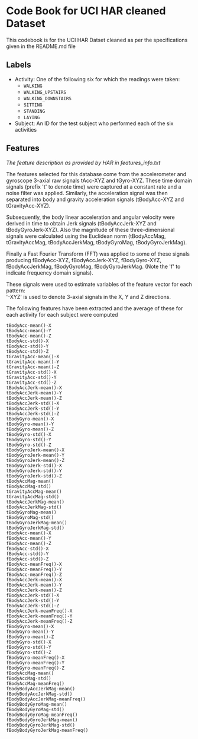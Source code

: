 # Code Book for UCI HAR cleaned Dataset
This codebook is for the UCI HAR Datset cleaned as per the specifications given in the README.md file

## Labels

- Activity: One of the following six for which the readings were taken:
  - `WALKING`
  - `WALKING_UPSTAIRS`
  - `WALKING_DOWNSTAIRS`
  - `SITTING`
  - `STANDING`
  - `LAYING`
- Subject: An ID for the test subject who performed each of the six activities

## Features
_The feature description as provided by HAR in features_info.txt_

The features selected for this database come from the accelerometer and gyroscope 3-axial raw signals tAcc-XYZ and tGyro-XYZ.
These time domain signals (prefix 't' to denote time) were captured at a constant rate and a noise filter was applied. Similarly, the acceleration signal was then separated into body and gravity acceleration signals (tBodyAcc-XYZ and tGravityAcc-XYZ).

Subsequently, the body linear acceleration and angular velocity were derived in time to obtain Jerk signals (tBodyAccJerk-XYZ and tBodyGyroJerk-XYZ). Also the magnitude of these three-dimensional signals were calculated using the Euclidean norm (tBodyAccMag, tGravityAccMag, tBodyAccJerkMag, tBodyGyroMag, tBodyGyroJerkMag).

Finally a Fast Fourier Transform (FFT) was applied to some of these signals producing fBodyAcc-XYZ, fBodyAccJerk-XYZ, fBodyGyro-XYZ, fBodyAccJerkMag, fBodyGyroMag, fBodyGyroJerkMag. (Note the 'f' to indicate frequency domain signals). 

These signals were used to estimate variables of the feature vector for each pattern:  
'-XYZ' is used to denote 3-axial signals in the X, Y and Z directions.

The following features have been extracted and the average of these for each activity for each subject were computed

`tBodyAcc-mean()-X`                
`tBodyAcc-mean()-Y`             
`tBodyAcc-mean()-Z`                
`tBodyAcc-std()-X`             
`tBodyAcc-std()-Y`                 
`tBodyAcc-std()-Z`              
`tGravityAcc-mean()-X`      
`tGravityAcc-mean()-Y`          
`tGravityAcc-mean()-Z`             
`tGravityAcc-std()-X`       
`tGravityAcc-std()-Y`              
`tGravityAcc-std()-Z`           
`tBodyAccJerk-mean()-X`            
`tBodyAccJerk-mean()-Y`         
`tBodyAccJerk-mean()-Z`            
`tBodyAccJerk-std()-X`          
`tBodyAccJerk-std()-Y`             
`tBodyAccJerk-std()-Z`          
`tBodyGyro-mean()-X`               
`tBodyGyro-mean()-Y`            
`tBodyGyro-mean()-Z`               
`tBodyGyro-std()-X`            
`tBodyGyro-std()-Y`                
`tBodyGyro-std()-Z`             
`tBodyGyroJerk-mean()-X`      
`tBodyGyroJerk-mean()-Y`        
`tBodyGyroJerk-mean()-Z`           
`tBodyGyroJerk-std()-X`        
`tBodyGyroJerk-std()-Y`            
`tBodyGyroJerk-std()-Z`         
`tBodyAccMag-mean()`               
`tBodyAccMag-std()`            
`tGravityAccMag-mean()`       
`tGravityAccMag-std()`           
`tBodyAccJerkMag-mean()`        
`tBodyAccJerkMag-std()`        
`tBodyGyroMag-mean()`            
`tBodyGyroMag-std()`        
`tBodyGyroJerkMag-mean()`            
`tBodyGyroJerkMag-std()`        
`fBodyAcc-mean()-X`           
`fBodyAcc-mean()-Y`             
`fBodyAcc-mean()-Z`                
`fBodyAcc-std()-X`              
`fBodyAcc-std()-Y`                 
`fBodyAcc-std()-Z`         
`fBodyAcc-meanFreq()-X`              
`fBodyAcc-meanFreq()-Y`         
`fBodyAcc-meanFreq()-Z`            
`fBodyAccJerk-mean()-X`         
`fBodyAccJerk-mean()-Y`            
`fBodyAccJerk-mean()-Z`         
`fBodyAccJerk-std()-X`             
`fBodyAccJerk-std()-Y`          
`fBodyAccJerk-std()-Z`        
`fBodyAccJerk-meanFreq()-X`     
`fBodyAccJerk-meanFreq()-Y`        
`fBodyAccJerk-meanFreq()-Z`       
`fBodyGyro-mean()-X`                 
`fBodyGyro-mean()-Y`            
`fBodyGyro-mean()-Z`               
`fBodyGyro-std()-X`             
`fBodyGyro-std()-Y`                
`fBodyGyro-std()-Z`             
`fBodyGyro-meanFreq()-X`           
`fBodyGyro-meanFreq()-Y`       
`fBodyGyro-meanFreq()-Z`           
`fBodyAccMag-mean()`            
`fBodyAccMag-std()`           
`fBodyAccMag-meanFreq()`        
`fBodyBodyAccJerkMag-mean()`         
`fBodyBodyAccJerkMag-std()`         
`fBodyBodyAccJerkMag-meanFreq()`    
`fBodyBodyGyroMag-mean()`       
`fBodyBodyGyroMag-std()`      
`fBodyBodyGyroMag-meanFreq()`       
`fBodyBodyGyroJerkMag-mean()`       
`fBodyBodyGyroJerkMag-std()`        
`fBodyBodyGyroJerkMag-meanFreq()`     
